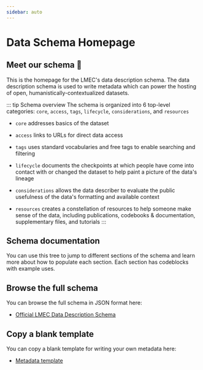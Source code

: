 ```yaml
---
sidebar: auto
---
```


# Data Schema Homepage

## Meet our schema 👋

This is the homepage for the LMEC's data description schema. The data description schema is used to write metadata which can power the hosting of open, humanistically-contextualized datasets.

::: tip Schema overview
The schema is organized into 6 top-level categories: `core`, `access`, `tags`, `lifecycle`, `considerations`, and `resources`
- `core` addresses basics of the dataset

- `access` links to URLs for direct data access

- `tags`  uses standard vocabularies and free tags to enable searching and filtering

- `lifecycle` documents the checkpoints at which people have come into contact with or changed the dataset to help paint a picture of the data's lineage

- `considerations` allows the data describer to evaluate the public usefulness of the data's formatting and available context

- `resources` creates a constellation of resources to help someone make sense of the data, including publications, codebooks & documentation, supplementary files, and tutorials
::: 

## Schema documentation

You can use this tree to jump to different sections of the schema and learn more about how to populate each section. Each section has codeblocks with example uses.

<schema-full></schema-full>

## Browse the full schema

You can browse the full schema in JSON format here:
- [Official LMEC Data Description Schema](https://github.com/bplmaps/Data-Context/blob/master/schema.json)

## Copy a blank template

You can copy a blank template for writing your own metadata here:
- [Metadata template](https://github.com/bplmaps/metadata/blob/main/template.json)






